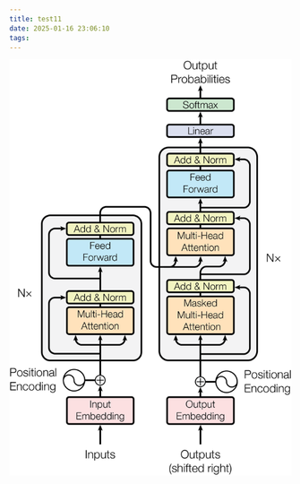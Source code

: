 ```yaml
---
title: test11
date: 2025-01-16 23:06:10
tags:
---
```

![Transfomer架构-注释版](./test11/Transfomer图形.png)